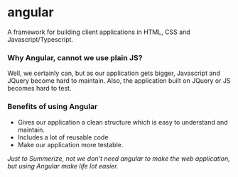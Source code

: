 # angular

A framework for building client applications in HTML, CSS and Javascript/Typescript.

### Why Angular, cannot we use plain JS?

Well, we certainly can, but as our application gets bigger, Javascript and JQuery become hard to maintain. Also, the application built on JQuery or JS becomes hard to test.

### Benefits of using Angular 
- Gives our application a clean structure which is easy to understand and maintain. 
- Includes a lot of reusable code
- Make our application more testable.

_Just to Summerize, not we don't need angular to make the web application, but using Angular make life lot easier._



